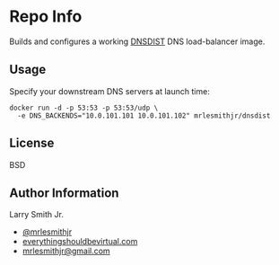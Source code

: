 Repo Info
=========
Builds and configures a working [DNSDIST] DNS load-balancer image.

Usage
-----
Specify your downstream DNS servers at launch time:
```
docker run -d -p 53:53 -p 53:53/udp \
  -e DNS_BACKENDS="10.0.101.101 10.0.101.102" mrlesmithjr/dnsdist
```

License
-------

BSD

Author Information
------------------

Larry Smith Jr.
- [@mrlesmithjr]
- [everythingshouldbevirtual.com]
- [mrlesmithjr@gmail.com]


[DNSDIST]: <http://dnsdist.org/>
[Docker]: <https://www.docker.com>
[@mrlesmithjr]: <https://twitter.com/mrlesmithjr>
[everythingshouldbevirtual.com]: <http://everythingshouldbevirtual.com>
[mrlesmithjr@gmail.com]: <mailto:mrlesmithjr@gmail.com>
